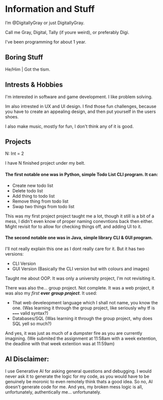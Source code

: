# Information and Stuff

I’m @DigitallyGray or just DigitallyGray.

Call me Gray, Digital, Tally (if youre weird), or preferably Digi.

I've been programming for about 1 year.

## Boring Stuff

He/Him | Got the tism.

## Intrests & Hobbies

I'm interested in software and game development. I like problem solving. 

Im also intrested in UX and UI design. 
I find those fun challenges, because you have to create an appealing design, and then put yourself in the users shoes.

I also make music, mostly for fun, I don't think any of it is good.

## Projects

N: Int = 2

I have N finished project under my belt.

#### The first notable one was in Python, simple Todo List CLI program. It can:
- Create new todo list
- Delete todo list
- Add thing to todo list
- Remove thing from todo list
- Swap two things from todo list

This was my first project project taught me a lot, though it still is a bit of a mess, I didn't even know of proper naming conevntions back then either.
Might revisit for to allow for checking things off, and adding UI to it.

#### The second notable one was in Java, simple library CLI & GUI program.
I'll not really explain this one as I dont really care for it. But it has two versions:
- CLI Version
- GUI Version (Basically the CLI version but with colours and images)

Taught me about OOP. It was only a university project, I'm not revisiting it.

There was also the... group project. Not complete. It was a web project, it was also my *first* **ever** ***group project***. 
It used:
- That web develeopment language which I shall not name, you know the one. (Was learning it through the group project, like seriously why tf is `===` valid syntax?)
- Databases/SQL (Was learning it through the group project, why does SQL yell so much?)

And yes, it was just as much of a dumpster fire as you are currently imagining. 
(We submited the assignment at 11:58am with a week extention, the deadline with that week extention was at 11:59am)

## AI Disclaimer:

I use Generative AI for asking general questions and debugging.
I would never ask it to generate the logic for my code, as you would have to be genuinely be moronic to even remotely think thats a good idea.
So no, AI doesn't generate code for me. And yes, my broken mess logic is all, unfortunately, authentically me... unfortunately.

<!---
DigitallyGray/DigitallyGray is a ✨ special ✨ repository because its `README.md` (this file) appears on your GitHub profile.
You can click the Preview link to take a look at your changes.
--->
